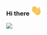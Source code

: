 ### Hi there <img src="https://raw.githubusercontent.com/kundankabra/kundankabra/master/wave.gif" width="30px">

<img src = "https://github-readme-stats.vercel.app/api/top-langs/?username=kundankabra&layout=compact">
<!--
**kundankabra/kundankabra** is a ✨ _special_ ✨ repository because its `README.md` (this file) appears on your GitHub profile.

Here are some ideas to get you started:

- 🔭 I’m currently working on ...
- 🌱 I’m currently learning ...
- 👯 I’m looking to collaborate on ...
- 🤔 I’m looking for help with ...
- 💬 Ask me about ...
- 📫 How to reach me: ...
- 😄 Pronouns: ...
- ⚡ Fun fact: ...
-->
